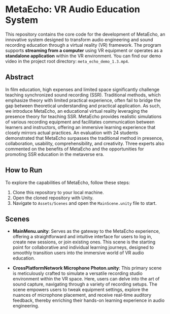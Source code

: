 # MetaEcho: VR Audio Education System

This repository contains the core code for the development of MetaEcho, an innovative system designed to transform audio engineering and sound recording education through a virtual reality (VR) framework. The program supports **streaming from a computer** using VR equipment or operates as a **standalone application** within the VR environment. You can find our demo video in the project root directory: `meta_echo_demo_1.3.mp4`.

## Abstract

In film education, high expenses and limited space significantly challenge teaching synchronized sound recording (SSR). Traditional methods, which emphasize theory with limited practical experience, often fail to bridge the gap between theoretical understanding and practical application. As such, we introduce MetaEcho, an educational virtual reality leveraging the presence theory for teaching SSR. MetaEcho provides realistic simulations of various recording equipment and facilitates communication between learners and instructors, offering an immersive learning experience that closely mirrors actual practices. An evaluation with 24 students demonstrated that MetaEcho surpasses the traditional method in presence, collaboration, usability, comprehensibility, and creativity. Three experts also commented on the benefits of MetaEcho and the opportunities for promoting SSR education in the metaverse era.

## How to Run

To explore the capabilities of MetaEcho, follow these steps:

1. Clone this repository to your local machine.
2. Open the cloned repository with Unity.
3. Navigate to `Assets/Scenes` and open the `MainScene.unity` file to start.

## Scenes

- **MainMenu.unity**: Serves as the gateway to the MetaEcho experience, offering a straightforward and intuitive interface for users to log in, create new sessions, or join existing ones. This scene is the starting point for collaborative and individual learning journeys, designed to smoothly transition users into the immersive world of VR audio education.

- **CrossPlatformNetwork Microphone Photon.unity**: This primary scene is meticulously crafted to simulate a versatile recording studio environment within the VR space. Here, users can delve into the art of sound capture, navigating through a variety of recording setups. The scene empowers users to tweak equipment settings, explore the nuances of microphone placement, and receive real-time auditory feedback, thereby enriching their hands-on learning experience in audio engineering.
